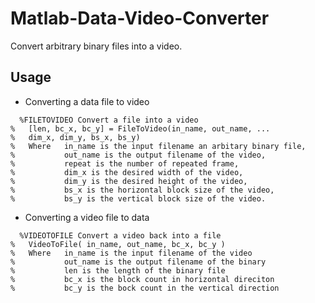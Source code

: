 # Matlab-Data-Video-Converter
Convert arbitrary binary files into a video.

## Usage
- Converting a data file to video
```
  %FILETOVIDEO Convert a file into a video
%   [len, bc_x, bc_y] = FileToVideo(in_name, out_name, ...
%   dim_x, dim_y, bs_x, bs_y)
%   Where   in_name is the input filename an arbitary binary file, 
%           out_name is the output filename of the video,
%           repeat is the number of repeated frame,
%           dim_x is the desired width of the video,
%           dim_y is the desired height of the video,
%           bs_x is the horizontal block size of the video,
%           bs_y is the vertical block size of the video.
```
- Converting a video file to data
```
  %VIDEOTOFILE Convert a video back into a file
%   VideoToFile( in_name, out_name, bc_x, bc_y )
%   Where   in_name is the input filename of the video
%           out_name is the output filename of the binary
%           len is the length of the binary file
%           bc_x is the block count in horizontal direciton
%           bc_y is the bock count in the vertical direction
```



